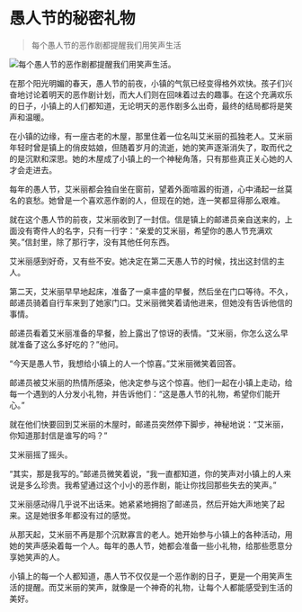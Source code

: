 # 愚人节的秘密礼物

> 每个愚人节的恶作剧都提醒我们用笑声生活

![每个愚人节的恶作剧都提醒我们用笑声生活。](/images/4f9d2e530c0f40b1a37b0bafa4dc923c.jpg)


在那个阳光明媚的春天，愚人节的前夜，小镇的气氛已经变得格外欢快。孩子们兴奋地讨论着明天的恶作剧计划，而大人们则在回味着过去的趣事。在这个充满欢乐的日子，小镇上的人们都知道，无论明天的恶作剧多么出奇，最终的结局都将是笑声和温暖。

在小镇的边缘，有一座古老的木屋，那里住着一位名叫艾米丽的孤独老人。艾米丽年轻时曾是镇上的俏皮姑娘，但随着岁月的流逝，她的笑声逐渐消失了，取而代之的是沉默和深思。她的木屋成了小镇上的一个神秘角落，只有那些真正关心她的人才会走进去。

每年的愚人节，艾米丽都会独自坐在窗前，望着外面喧嚣的街道，心中涌起一丝莫名的哀愁。她曾是一个喜欢恶作剧的人，但现在的她，连一笑都显得那么艰难。

就在这个愚人节的前夜，艾米丽收到了一封信。信是镇上的邮递员亲自送来的，上面没有寄件人的名字，只有一行字：“亲爱的艾米丽，希望你的愚人节充满欢笑。”信封里，除了那行字，没有其他任何东西。

艾米丽感到好奇，又有些不安。她决定在第二天愚人节的时候，找出这封信的主人。

第二天，艾米丽早早地起床，准备了一桌丰盛的早餐，然后坐在门口等待。不久，邮递员骑着自行车来到了她家门口。艾米丽微笑着请他进来，但她没有告诉他信的事情。

邮递员看着艾米丽准备的早餐，脸上露出了惊讶的表情。“艾米丽，你怎么这么早就准备了这么多好吃的？”他问。

“今天是愚人节，我想给小镇上的人一个惊喜。”艾米丽微笑着回答。

邮递员被艾米丽的热情所感染，他决定参与这个惊喜。他们一起在小镇上走动，给每一个遇到的人分发小礼物，并告诉他们：“这是愚人节的礼物，希望你们能开心。”

就在他们快要回到艾米丽的木屋时，邮递员突然停下脚步，神秘地说：“艾米丽，你知道那封信是谁写的吗？”

艾米丽摇了摇头。

“其实，那是我写的。”邮递员微笑着说，“我一直都知道，你的笑声对小镇上的人来说是多么珍贵。我希望通过这个小小的恶作剧，能让你找回那些失去的笑声。”

艾米丽感动得几乎说不出话来。她紧紧地拥抱了邮递员，然后开始大声地笑了起来。这是她很多年都没有过的感觉。

从那天起，艾米丽不再是那个沉默寡言的老人。她开始参与小镇上的各种活动，用她的笑声感染着每一个人。每年的愚人节，她都会准备一些小礼物，给那些愿意分享她笑声的人。

小镇上的每一个人都知道，愚人节不仅仅是一个恶作剧的日子，更是一个用笑声生活的提醒。而艾米丽的笑声，就像是一个神奇的礼物，让每个人都能感受到生活的美好。